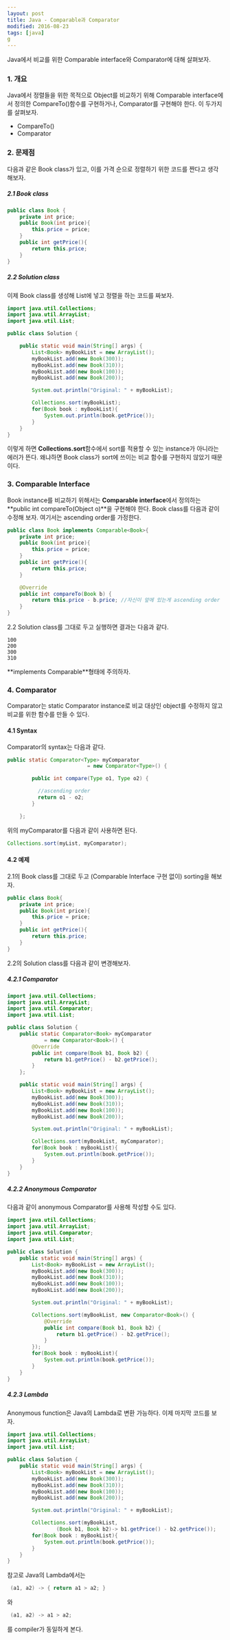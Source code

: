 ```yaml
---
layout: post
title: Java - Comparable과 Comparator 
modified: 2016-08-23
tags: [java]
g
---
```


Java에서 비교를 위한 Comparable interface와 Comparator에 대해 살펴보자. 

### 1. 개요

Java에서 정렬들을 위한 목적으로 Object를 비교하기 위해 Comparable interface에서 정의한 CompareTo()함수를 구현하거나, Comparator를 구현해야 한다. 이 두가지를 살펴보자. 

- CompareTo()
- Comparator

### 2. 문제점

다음과 같은 Book class가 있고, 이를 가격 순으로 정렬하기 위한 코드를 짠다고 생각해보자. 

##### 2.1 Book class

```java
public class Book {
    private int price;
    public Book(int price){
        this.price = price;
    }
    public int getPrice(){
        return this.price;
    }
}
```

##### 2.2 Solution class

이제 Book class를 생성해 List에 넣고 정렬을 하는 코드를 짜보자. 

```java
import java.util.Collections;
import java.util.ArrayList;
import java.util.List;

public class Solution {

    public static void main(String[] args) {
        List<Book> myBookList = new ArrayList();
        myBookList.add(new Book(300));
        myBookList.add(new Book(310));
        myBookList.add(new Book(100));
        myBookList.add(new Book(200));

        System.out.println("Original: " + myBookList);

        Collections.sort(myBookList);
        for(Book book : myBookList){
            System.out.println(book.getPrice());
        }
    }
}
```

이렇게 하면 **Collections.sort**함수에서 sort를 적용할 수 있는 instance가 아니라는 에러가 뜬다. 왜냐하면 Book class가 sort에 쓰이는 비교 함수를 구현하지 않았기 때문이다. 

### 3. Comparable Interface

Book instance를 비교하기 위해서는 **Comparable interface**에서 정의하는 **public int compareTo(Object o)**을 구현해야 한다. Book class를 다음과 같이 수정해 보자. 여기서는 ascending order를 가정한다. 

```java
public class Book implements Comparable<Book>{
    private int price;
    public Book(int price){
        this.price = price;
    }
    public int getPrice(){
        return this.price;
    }

    @Override
    public int compareTo(Book b) {
        return this.price - b.price; //자신이 앞에 있는게 ascending order
    }
}
```

2.2 Solution class를 그대로 두고 실행하면 결과는 다음과 같다. 

```
100
200
300
310
```

**implements Comparable<Book>**형태에 주의하자. 


### 4. Comparator

Comparator는 static Comparator instance로 비교 대상인 object를 수정하지 않고 비교를 위한 함수를 만들 수 있다. 

#### 4.1 Syntax

Comparator의 syntax는 다음과 같다. 

```java
public static Comparator<Type> myComparator
                          = new Comparator<Type>() {

	    public int compare(Type o1, Type o2) {

	      //ascending order
	      return o1 - o2;
	    }

	};
```

위의 myComparator를 다음과 같이 사용하면 된다. 

```java
Collections.sort(myList, myComparator);
```

#### 4.2 예제 

2.1의 Book class를 그대로 두고 (Comparable Interface 구현 없이) sorting을 해보자. 

```java
public class Book{
    private int price;
    public Book(int price){
        this.price = price;
    }
    public int getPrice(){
        return this.price;
    }
}
```
2.2의  Solution class를 다음과 같이 변경해보자. 

##### 4.2.1 Comparator

```java
import java.util.Collections;
import java.util.ArrayList;
import java.util.Comparator;
import java.util.List;

public class Solution {
    public static Comparator<Book> myComparator
            = new Comparator<Book>() {
        @Override
        public int compare(Book b1, Book b2) {
            return b1.getPrice() - b2.getPrice();
        }
    };

    public static void main(String[] args) {
        List<Book> myBookList = new ArrayList();
        myBookList.add(new Book(300));
        myBookList.add(new Book(310));
        myBookList.add(new Book(100));
        myBookList.add(new Book(200));

        System.out.println("Original: " + myBookList);

        Collections.sort(myBookList, myComparator);
        for(Book book : myBookList){
            System.out.println(book.getPrice());
        }
    }
}
```


##### 4.2.2 Anonymous Comparator

다음과 같이 anonymous Comparator를 사용해 작성할 수도 있다. 

```java
import java.util.Collections;
import java.util.ArrayList;
import java.util.Comparator;
import java.util.List;

public class Solution {
    public static void main(String[] args) {
        List<Book> myBookList = new ArrayList();
        myBookList.add(new Book(300));
        myBookList.add(new Book(310));
        myBookList.add(new Book(100));
        myBookList.add(new Book(200));

        System.out.println("Original: " + myBookList);

        Collections.sort(myBookList, new Comparator<Book>() {
            @Override
            public int compare(Book b1, Book b2) {
                return b1.getPrice() - b2.getPrice();
            }
        });
        for(Book book : myBookList){
            System.out.println(book.getPrice());
        }
    }
}
```

##### 4.2.3 Lambda 

Anonymous function은 Java의 Lambda로 변환 가능하다. 이제 마지막 코드를 보자.

```java
import java.util.Collections;
import java.util.ArrayList;
import java.util.List;

public class Solution {
    public static void main(String[] args) {
        List<Book> myBookList = new ArrayList();
        myBookList.add(new Book(300));
        myBookList.add(new Book(310));
        myBookList.add(new Book(100));
        myBookList.add(new Book(200));

        System.out.println("Original: " + myBookList);

        Collections.sort(myBookList,
                (Book b1, Book b2)-> b1.getPrice() - b2.getPrice());
        for(Book book : myBookList){
            System.out.println(book.getPrice());
        }
    }
}
```

참고로 Java의 Lambda에서는


```java
 (a1, a2) -> { return a1 > a2; }
```

와 

```java
 (a1, a2) -> a1 > a2;
```

를 compiler가 동일하게 본다. 
